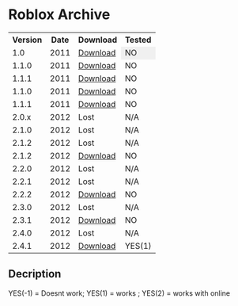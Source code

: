 # Roblox Archive

<table>
    <tr>
        <th>Version</th>
        <th>Date</th>
        <th>Download</th>
        <th>Tested</th>
    </tr>
    <tr>
        <td>1.0</td>
        <td>2011</td>
        <td><a href="2011/ROBLOX-1.0.ipa">Download</a></td>
        <td style="background-color: #f0f0f0;">NO</td>
    </tr>
    <tr>
        <td>1.1.0</td>
        <td>2011</td>
        <td><a href="2011/ROBLOX-1.1.0.ipa">Download</a></td>
        <td>NO</td>
    </tr>
    <tr>
        <td>1.1.1</td>
        <td>2011</td>
        <td><a href="2011/ROBLOX-1.1.1.ipa">Download</a></td>
        <td>NO</td>
    </tr>
    <tr>
        <td>1.1.0</td>
        <td>2011</td>
        <td><a href="2011/ROBLOX-1.1.0.ipa">Download</a></td>
        <td>NO</td>
    </tr>
    <tr>
        <td>1.1.1</td>
        <td>2011</td>
        <td><a href="2011/ROBLOX-1.1.1.ipa">Download</a></td>
        <td>NO</td>
    </tr>
        <tr>
        <td>2.0.x</td>
        <td>2012</td>
        <td>Lost</td>
        <td>N/A</td>
    </tr>
    <tr>
        <td>2.1.0</td>
        <td>2012</td>
        <td>Lost</td>
        <td>N/A</td>
    </tr>
    <tr>
        <td>2.1.2</td>
        <td>2012</td>
        <td>Lost</td>
        <td>N/A</td>
    </tr>
    <tr>
        <td>2.1.2</td>
        <td>2012</td>
        <td><a href="2012/ROBLOX-2.1.2.ipa">Download</a></td>
        <td>NO</td>
    </tr>
    <tr>
        <td>2.2.0</td>
        <td>2012</td>
        <td>Lost</td>
        <td>N/A</td>
    </tr>
    <tr>
        <td>2.2.1</td>
        <td>2012</td>
        <td>Lost</td>
        <td>N/A</td>
    </tr>
    <tr>
        <td>2.2.2</td>
        <td>2012</td>
        <td><a href="2012/ROBLOX-2.2.2.ipa">Download</a></td>
        <td>NO</td>
    </tr>
    <tr>
        <td>2.3.0</td>
        <td>2012</td>
        <td>Lost</td>
        <td>N/A</td>
    </tr>
    <tr>
        <td>2.3.1</td>
        <td>2012</td>
        <td><a href="2012/ROBLOX-2.3.1.ipa">Download</a></td>
        <td>NO</td>
    </tr>
    <tr>
        <td>2.4.0</td>
        <td>2012</td>
        <td>Lost</td>
        <td>N/A</td>
    </tr>
    <tr>
        <td>2.4.1</td>
        <td>2012</td>
        <td><a href="2012/ROBLOX-2.4.1.ipa">Download</a></td>
        <td>YES(1)</td>
    </tr>
</table>

## Decription
YES(-1) = Doesnt work; YES(1) = works ; YES(2) = works with online

